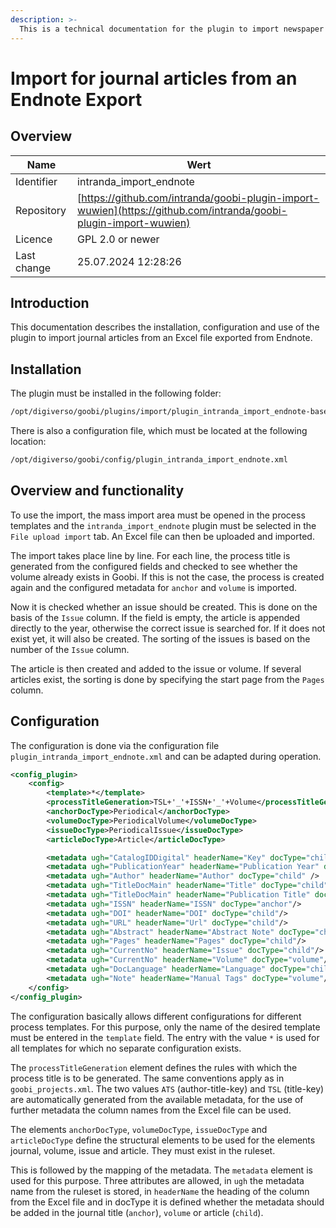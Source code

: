```yaml
---
description: >-
  This is a technical documentation for the plugin to import newspaper articles including merging with existing processes.
---
```


# Import for journal articles from an Endnote Export

## Overview

Name                     | Wert
-------------------------|-----------
Identifier               | intranda_import_endnote
Repository               | [https://github.com/intranda/goobi-plugin-import-wuwien](https://github.com/intranda/goobi-plugin-import-wuwien)
Licence              | GPL 2.0 or newer 
Last change    | 25.07.2024 12:28:26


## Introduction
This documentation describes the installation, configuration and use of the plugin to import journal articles from an Excel file exported from Endnote.


## Installation
The plugin must be installed in the following folder:

```bash
/opt/digiverso/goobi/plugins/import/plugin_intranda_import_endnote-base.jar
```

There is also a configuration file, which must be located at the following location:

```bash
/opt/digiverso/goobi/config/plugin_intranda_import_endnote.xml
```


## Overview and functionality
To use the import, the mass import area must be opened in the process templates and the `intranda_import_endnote` plugin must be selected in the `File upload import` tab. An Excel file can then be uploaded and imported.

The import takes place line by line. For each line, the process title is generated from the configured fields and checked to see whether the volume already exists in Goobi. If this is not the case, the process is created again and the configured metadata for `anchor` and `volume` is imported.

Now it is checked whether an issue should be created. This is done on the basis of the `Issue` column. If the field is empty, the article is appended directly to the year, otherwise the correct issue is searched for. If it does not exist yet, it will also be created. The sorting of the issues is based on the number of the `Issue` column.

The article is then created and added to the issue or volume. If several articles exist, the sorting is done by specifying the start page from the `Pages` column.


## Configuration
The configuration is done via the configuration file `plugin_intranda_import_endnote.xml` and can be adapted during operation.

```xml
<config_plugin>
    <config>
        <template>*</template>
        <processTitleGeneration>TSL+'_'+ISSN+'_'+Volume</processTitleGeneration>
        <anchorDocType>Periodical</anchorDocType>
        <volumeDocType>PeriodicalVolume</volumeDocType>
        <issueDocType>PeriodicalIssue</issueDocType>
        <articleDocType>Article</articleDocType>

        <metadata ugh="CatalogIDDigital" headerName="Key" docType="child"/>
        <metadata ugh="PublicationYear" headerName="Publication Year" docType="volume"/>
        <metadata ugh="Author" headerName="Author" docType="child" />
        <metadata ugh="TitleDocMain" headerName="Title" docType="child"/>
        <metadata ugh="TitleDocMain" headerName="Publication Title" docType="anchor"/>
        <metadata ugh="ISSN" headerName="ISSN" docType="anchor"/>
        <metadata ugh="DOI" headerName="DOI" docType="child"/>
        <metadata ugh="URL" headerName="Url" docType="child"/>
        <metadata ugh="Abstract" headerName="Abstract Note" docType="child"/>
        <metadata ugh="Pages" headerName="Pages" docType="child"/>
        <metadata ugh="CurrentNo" headerName="Issue" docType="child"/>
        <metadata ugh="CurrentNo" headerName="Volume" docType="volume"/>
        <metadata ugh="DocLanguage" headerName="Language" docType="child"/>
        <metadata ugh="Note" headerName="Manual Tags" docType="volume"/>
    </config>
</config_plugin>
```

The configuration basically allows different configurations for different process templates. For this purpose, only the name of the desired template must be entered in the `template` field. The entry with the value `*` is used for all templates for which no separate configuration exists.

The `processTitleGeneration` element defines the rules with which the process title is to be generated. The same conventions apply as in `goobi_projects.xml`. The two values `ATS` (author-title-key) and `TSL` (title-key) are automatically generated from the available metadata, for the use of further metadata the column names from the Excel file can be used.

The elements `anchorDocType`, `volumeDocType`, `issueDocType` and `articleDocType` define the structural elements to be used for the elements journal, volume, issue and article. They must exist in the ruleset.

This is followed by the mapping of the metadata. The `metadata` element is used for this purpose. Three attributes are allowed, in `ugh` the metadata name from the ruleset is stored, in `headerName` the heading of the column from the Excel file and in docType it is defined whether the metadata should be added in the journal title (`anchor`), `volume` or article (`child`).